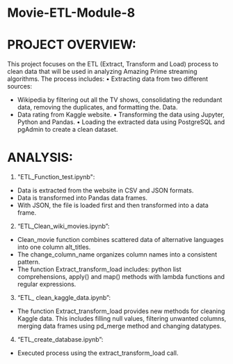 # Movie-ETL-Module-8
# PROJECT OVERVIEW: 

This project focuses on the ETL (Extract, Transform and Load) process to clean data that will be used in analyzing Amazing Prime streaming algorithms. The process includes:
•	Extracting data from two different sources:
-	Wikipedia by filtering out all the TV shows, consolidating the redundant data, removing the duplicates, and formatting the. Data. 
-	Data rating from Kaggle website.
•	Transforming the data using Jupyter, Python and Pandas.
•	Loading the extracted data using PostgreSQL and pgAdmin to create a clean dataset. 


# ANALYSIS:

1.	"ETL_Function_test.ipynb": 
-	Data is extracted from the website in CSV and JSON formats. 
-	Data is transformed into Pandas data frames. 
-	With JSON, the file is loaded first and then transformed into a data frame. 

2.	“ETL_Clean_wiki_movies.ipynb”: 
-	Clean_movie function combines scattered data of alternative languages into one column alt_titles.
-	The change_column_name organizes column names into a consistent pattern. 
-	The function Extract_transform_load includes: python list comprehensions, apply() and map() methods with lambda functions and regular expressions. 

3.	“ETL_ clean_kaggle_data.ipynb”: 
-	The function Extract_transform_load provides new methods for cleaning Kaggle data. This includes filling null values, filtering unwanted columns, merging data frames using pd_merge method and changing datatypes. 

4.	“ETL_create_database.ipynb”:
-	Executed process using the extract_transform_load call. 

